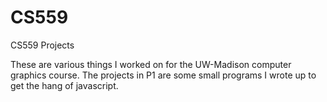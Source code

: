 # CS559
CS559 Projects

These are various things I worked on for the UW-Madison computer graphics course.
The projects in P1 are some small programs I wrote up to get the hang of javascript.
